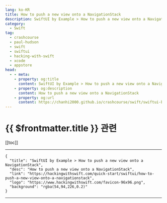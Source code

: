 ```yaml
---
lang: ko-KR
title: How to push a new view onto a NavigationStack
description: SwiftUI by Example > How to push a new view onto a NavigationStack
category:
  - Swift
tag: 
  - crashcourse
  - paul-hudson
  - swift
  - swiftui
  - hacking-with-swift
  - xcode
  - appstore
head:
  - - meta:
    - property: og:title
      content: SwiftUI by Example > How to push a new view onto a NavigationStack
    - property: og:description
      content: How to push a new view onto a NavigationStack
    - property: og:url
      content: https://chanhi2000.github.io/crashcourse/swift/swiftui-by-example/13-navigation/how-to-push-a-new-view-onto-a-navigationstack.html
---
```


# {{ $frontmatter.title }} 관련

[[toc]]

---

```component VPCard
{
  "title": "SwiftUI by Example > How to push a new view onto a NavigationStack",
  "desc": "How to push a new view onto a NavigationStack",
  "link": "https://hackingwithswift.com/quick-start/swiftui/how-to-push-a-new-view-onto-a-navigationstack",
  "logo": "https://www.hackingwithswift.com/favicon-96x96.png",
  "background": "rgba(54,94,226,0.2)"
}
```

---

<TagLinks />
